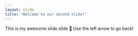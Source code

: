 ```yaml
---
layout: slide
title: "Welcome to our second slide!"
---
```

This is my awesome slide slide :tada:
Use the left arrow to go back!
